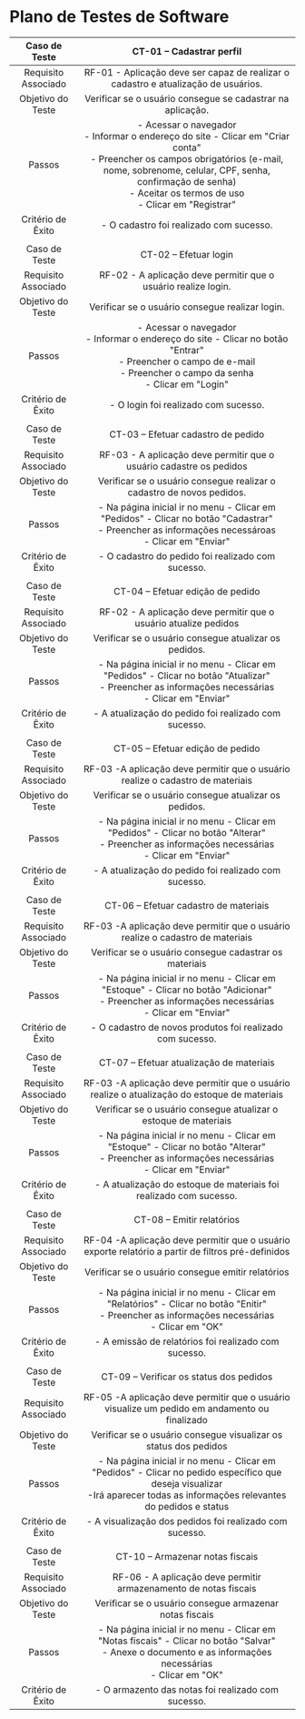 # Plano de Testes de Software



 
| **Caso de Teste** 	| **CT-01 – Cadastrar perfil** 	|
|:---:	|:---:	|
|	Requisito Associado 	| RF-01 - Aplicação deve ser capaz de realizar o cadastro e atualização de usuários. |
| Objetivo do Teste 	| Verificar se o usuário consegue se cadastrar na aplicação. |
| Passos 	| - Acessar o navegador <br> - Informar o endereço do site - Clicar em "Criar conta" <br> - Preencher os campos obrigatórios (e-mail, nome, sobrenome, celular, CPF, senha, confirmação de senha) <br> - Aceitar os termos de uso <br> - Clicar em "Registrar" |
|Critério de Êxito | - O cadastro foi realizado com sucesso. |
|  	|  	|
| Caso de Teste 	| CT-02 – Efetuar login	|
|Requisito Associado | RF-02	- A aplicação deve permitir que o usuário realize login. |
| Objetivo do Teste 	| Verificar se o usuário consegue realizar login. |
| Passos 	| - Acessar o navegador <br> - Informar o endereço do site - Clicar no botão "Entrar" <br> - Preencher o campo de e-mail <br> - Preencher o campo da senha <br> - Clicar em "Login" |
|Critério de Êxito | - O login foi realizado com sucesso. |
|  	|  	|
| Caso de Teste 	| CT-03 – Efetuar cadastro de pedido	|
|Requisito Associado | RF-03	- A aplicação deve permitir que o usuário cadastre os pedidos |
| Objetivo do Teste 	| Verificar se o usuário consegue realizar o cadastro de novos pedidos. |
| Passos 	| - Na página inicial ir no menu - Clicar em "Pedidos"  - Clicar no botão "Cadastrar" <br> - Preencher as informações necessároas <br> - Clicar em "Enviar" |
|Critério de Êxito | - O cadastro do pedido foi realizado com sucesso. |
|  	|  	|
| Caso de Teste 	| CT-04 – Efetuar edição de pedido	|
|Requisito Associado | RF-02	- A aplicação deve permitir que o usuário atualize pedidos |
| Objetivo do Teste 	| Verificar se o usuário consegue atualizar os pedidos. |
| Passos 	| - Na página inicial ir no menu - Clicar em "Pedidos" - Clicar no botão "Atualizar" <br> - Preencher as informações necessárias <br> - Clicar em "Enviar" |
|Critério de Êxito | - A atualização do pedido foi realizado com sucesso. |
|  	|  	|
| Caso de Teste 	| CT-05 – Efetuar edição de pedido	|
|Requisito Associado | RF-03	-A aplicação deve permitir que o usuário realize o cadastro de materiais |
| Objetivo do Teste 	| Verificar se o usuário consegue atualizar os pedidos. |
| Passos 	| - Na página inicial ir no menu - Clicar em "Pedidos" - Clicar no botão "Alterar" <br> - Preencher as informações necessárias <br> - Clicar em "Enviar" |
|Critério de Êxito | - A atualização do pedido foi realizado com sucesso. |
|  	|  	|
| Caso de Teste 	| CT-06 – Efetuar cadastro de materiais	|
|Requisito Associado | RF-03	-A aplicação deve permitir que o usuário realize o cadastro de materiais |
| Objetivo do Teste 	| Verificar se o usuário consegue cadastrar os materiais |
| Passos 	| - Na página inicial ir no menu - Clicar em "Estoque"  - Clicar no botão "Adicionar" <br> - Preencher as informações necessárias <br> - Clicar em "Enviar" |
|Critério de Êxito | - O cadastro de novos produtos foi realizado com sucesso. |
|  	|  	|
| Caso de Teste 	| CT-07 – Efetuar atualização de materiais	|
|Requisito Associado | RF-03	-A aplicação deve permitir que o usuário realize o atualização do estoque de materiais |
| Objetivo do Teste 	| Verificar se o usuário consegue atualizar o estoque de materiais |
| Passos 	| - Na página inicial ir no menu - Clicar em "Estoque" - Clicar no botão "Alterar" <br> - Preencher as informações necessárias <br> - Clicar em "Enviar" |
|Critério de Êxito | - A atualização do estoque de materiais foi realizado com sucesso. |
|  	|  	|
| Caso de Teste 	| CT-08 – Emitir relatórios	|
|Requisito Associado | RF-04	-A aplicação deve permitir que o usuário exporte relatório a partir de filtros pré-definidos |
| Objetivo do Teste 	| Verificar se o usuário consegue emitir relatórios |
| Passos 	| - Na página inicial ir no menu - Clicar em "Relatórios"  - Clicar no botão "Enitir" <br> - Preencher as informações necessárias <br> - Clicar em "OK" |
|Critério de Êxito | - A emissão de relatórios foi realizado com sucesso. |
|  	|  	|
| Caso de Teste 	| CT-09 – Verificar os status dos pedidos	|
|Requisito Associado | RF-05	-A aplicação deve permitir que o usuário visualize um pedido em andamento ou finalizado|
| Objetivo do Teste 	| Verificar se o usuário consegue visualizar os status dos pedidos |
| Passos 	| - Na página inicial ir no menu - Clicar em "Pedidos" - Clicar no pedido específico que deseja visualizar <br> -Irá aparecer todas as informações relevantes do pedidos e status|
|Critério de Êxito | - A visualização dos pedidos foi realizado com sucesso. |
|  	|  	|
| Caso de Teste 	| CT-10 – Armazenar notas fiscais	|
|Requisito Associado | RF-06	- A aplicação deve permitir armazenamento de notas fiscais|
| Objetivo do Teste 	| Verificar se o usuário consegue armazenar notas fiscais |
| Passos 	| - Na página inicial ir no menu - Clicar em "Notas fiscais" - Clicar no botão "Salvar" <br> - Anexe o documento e as informações necessárias <br> - Clicar em "OK" |
|Critério de Êxito | - O armazento das notas foi realizado com sucesso. |
